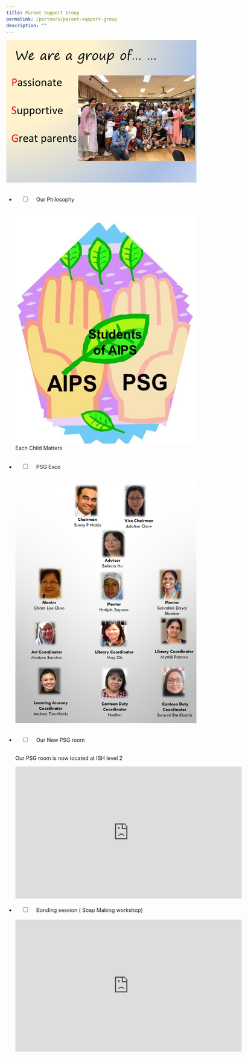 ```yaml
---
title: Parent Support Group
permalink: /partners/parent-support-group
description: ""
---
```

![Parent Support Group](/images/PSG.jpg)

<ul class="jekyllcodex\_accordion">  
&nbsp;&nbsp;<li>  
&nbsp;&nbsp;&nbsp;&nbsp;<input id="accordion1" type="checkbox">  
&nbsp;&nbsp;&nbsp;&nbsp;<label for="accordion1">Our Philosophy</label>  
&nbsp;&nbsp;&nbsp;&nbsp;<div>  
&nbsp;&nbsp;&nbsp;&nbsp;&nbsp;&nbsp;<p><img alt="" src="/images/psg%20logo.jpg">
Each Child Matters</p>  
&nbsp;&nbsp;&nbsp;&nbsp;</div>  
</li>  
<li>  
&nbsp;&nbsp;&nbsp;&nbsp;<input id="accordion2" type="checkbox">  
&nbsp;&nbsp;&nbsp;&nbsp;<label for="accordion2">PSG Exco</label>  
&nbsp;&nbsp;&nbsp;&nbsp;<div>  
&nbsp;&nbsp;&nbsp;&nbsp;&nbsp;&nbsp;<p><img alt="" src="/images/psg%20exco.jpg"></p>  
&nbsp;&nbsp;&nbsp;&nbsp;</div>  
</li>  
<li>  
&nbsp;&nbsp;&nbsp;&nbsp;<input id="accordion3" type="checkbox">  
&nbsp;&nbsp;&nbsp;&nbsp;<label for="accordion3">Our New PSG room</label>  
&nbsp;&nbsp;&nbsp;&nbsp;<div>  
&nbsp;&nbsp;&nbsp;&nbsp;&nbsp;&nbsp;<p>Our PSG room is now located at ISH level 2</p>
<iframe allowfullscreen="true" height="350" width="600" frameborder="0" src="https://docs.google.com/presentation/d/e/2PACX-1vSYOwdnZhvbmcBUf2vL1qz3O4t82-IziXSFY3WD9HwQENKgFvfN1P99FJYiK_BhRmV9Cq5zpQYvom6h/embed?start=false&amp;loop=false&amp;delayms=15000"></iframe>  
&nbsp;&nbsp;&nbsp;&nbsp;</div>  
</li>  
<li>  
&nbsp;&nbsp;&nbsp;&nbsp;<input id="accordion4" type="checkbox">  
&nbsp;&nbsp;&nbsp;&nbsp;<label for="accordion4">Bonding session ( Soap Making workshop)</label>  
&nbsp;&nbsp;&nbsp;&nbsp;<div>  
&nbsp;&nbsp;&nbsp;&nbsp;&nbsp;&nbsp;<iframe allowfullscreen="true" height="350" width="600" frameborder="0" src="https://docs.google.com/presentation/d/e/2PACX-1vTo2fRrwn30dA9nTWyoApxww7817DQV_gweS2LrohvGwPMevTPaAnqmoPM3VwmsTiZtac_SbD6bI7Fp/embed?start=false&amp;loop=false&amp;delayms=10000"></iframe>  
&nbsp;&nbsp;&nbsp;&nbsp;</div>  
</li>
</ul>	
	